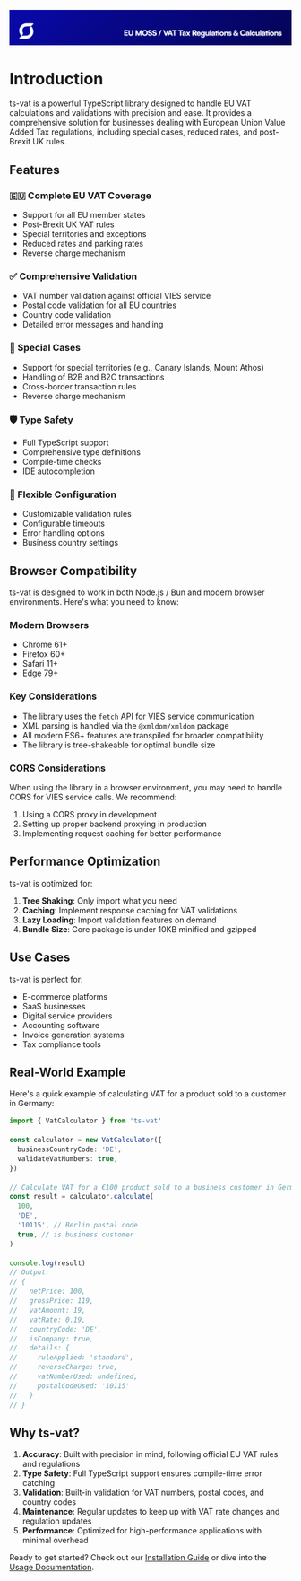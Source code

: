<p align="center"><img src="https://github.com/stacksjs/ts-vat/blob/main/.github/art/cover.jpg?raw=true" alt="Social Card of this repo"></p>

# Introduction

ts-vat is a powerful TypeScript library designed to handle EU VAT calculations and validations with precision and ease. It provides a comprehensive solution for businesses dealing with European Union Value Added Tax regulations, including special cases, reduced rates, and post-Brexit UK rules.

## Features

### 🇪🇺 Complete EU VAT Coverage

- Support for all EU member states
- Post-Brexit UK VAT rules
- Special territories and exceptions
- Reduced rates and parking rates
- Reverse charge mechanism

### ✅ Comprehensive Validation

- VAT number validation against official VIES service
- Postal code validation for all EU countries
- Country code validation
- Detailed error messages and handling

### 🎯 Special Cases

- Support for special territories (e.g., Canary Islands, Mount Athos)
- Handling of B2B and B2C transactions
- Cross-border transaction rules
- Reverse charge mechanism

### 🛡️ Type Safety

- Full TypeScript support
- Comprehensive type definitions
- Compile-time checks
- IDE autocompletion

### 🔧 Flexible Configuration

- Customizable validation rules
- Configurable timeouts
- Error handling options
- Business country settings

## Browser Compatibility

ts-vat is designed to work in both Node.js / Bun and modern browser environments. Here's what you need to know:

### Modern Browsers

- Chrome 61+
- Firefox 60+
- Safari 11+
- Edge 79+

### Key Considerations

- The library uses the `fetch` API for VIES service communication
- XML parsing is handled via the `@xmldom/xmldom` package
- All modern ES6+ features are transpiled for broader compatibility
- The library is tree-shakeable for optimal bundle size

### CORS Considerations

When using the library in a browser environment, you may need to handle CORS for VIES service calls. We recommend:

1. Using a CORS proxy in development
2. Setting up proper backend proxying in production
3. Implementing request caching for better performance

## Performance Optimization

ts-vat is optimized for:

1. **Tree Shaking**: Only import what you need
2. **Caching**: Implement response caching for VAT validations
3. **Lazy Loading**: Import validation features on demand
4. **Bundle Size**: Core package is under 10KB minified and gzipped

## Use Cases

ts-vat is perfect for:

- E-commerce platforms
- SaaS businesses
- Digital service providers
- Accounting software
- Invoice generation systems
- Tax compliance tools

## Real-World Example

Here's a quick example of calculating VAT for a product sold to a customer in Germany:

```typescript
import { VatCalculator } from 'ts-vat'

const calculator = new VatCalculator({
  businessCountryCode: 'DE',
  validateVatNumbers: true,
})

// Calculate VAT for a €100 product sold to a business customer in Germany
const result = calculator.calculate(
  100,
  'DE',
  '10115', // Berlin postal code
  true, // is business customer
)

console.log(result)
// Output:
// {
//   netPrice: 100,
//   grossPrice: 119,
//   vatAmount: 19,
//   vatRate: 0.19,
//   countryCode: 'DE',
//   isCompany: true,
//   details: {
//     ruleApplied: 'standard',
//     reverseCharge: true,
//     vatNumberUsed: undefined,
//     postalCodeUsed: '10115'
//   }
// }
```

## Why ts-vat?

1. **Accuracy**: Built with precision in mind, following official EU VAT rules and regulations
2. **Type Safety**: Full TypeScript support ensures compile-time error catching
3. **Validation**: Built-in validation for VAT numbers, postal codes, and country codes
4. **Maintenance**: Regular updates to keep up with VAT rate changes and regulation updates
5. **Performance**: Optimized for high-performance applications with minimal overhead

Ready to get started? Check out our [Installation Guide](./install.md) or dive into the [Usage Documentation](./usage.md).
